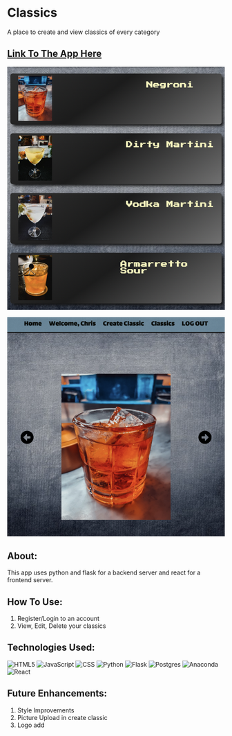 # Classics
A place to create and view classics of every category

## [Link To The App Here](https://theclassics.netlify.app/classics "Cocktail Foundations")

![alt text](./api/assets/readme01.png)

![alt text](./api/assets/readme02.png)

## About:
This app uses python and flask for a backend server and react for a frontend server. 

## How To Use:
1. Register/Login to an account
2. View, Edit, Delete your classics



## Technologies Used:

![HTML5](https://img.shields.io/badge/html5-%23E34F26.svg?style=for-the-badge&logo=html5&logoColor=white)
![JavaScript](https://img.shields.io/badge/javascript-%23323330.svg?style=for-the-badge&logo=javascript&logoColor=%23F7DF1E)
![CSS](https://img.shields.io/badge/css3-%231572B6.svg?style=for-the-badge&logo=css3&logoColor=white)
![Python](https://img.shields.io/badge/python-3670A0?style=for-the-badge&logo=python&logoColor=ffdd54)
![Flask](https://img.shields.io/badge/flask-%23000.svg?style=for-the-badge&logo=flask&logoColor=white)
![Postgres](https://img.shields.io/badge/postgres-%23316192.svg?style=for-the-badge&logo=postgresql&logoColor=white)
![Anaconda](https://img.shields.io/badge/Anaconda-%2344A833.svg?style=for-the-badge&logo=anaconda&logoColor=white)
![React](https://img.shields.io/badge/react-%2320232a.svg?style=for-the-badge&logo=react&logoColor=%2361DAFB)








                   
## Future Enhancements:

1. Style Improvements
2. Picture Upload in create classic
3. Logo add

